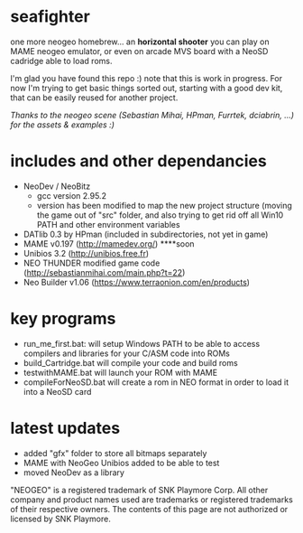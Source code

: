 # seafighter
one more neogeo homebrew... an **horizontal shooter** you can play on MAME neogeo emulator, or even on arcade MVS board with a NeoSD cadridge able to load roms.

I'm glad you have found this repo :) note that this is work in progress.
For now I'm trying to get basic things sorted out, starting with a good dev kit, that can be easily reused for another project.

*Thanks to the neogeo scene (Sebastian Mihai, HPman, Furrtek, dciabrin, ...) for the assets & examples :)*

# includes and other dependancies
- NeoDev / NeoBitz
  - gcc version 2.95.2
  - version has been modified to map the new project structure (moving the game out of "src" folder, and also trying to get rid off all Win10 PATH and other environment variables
- DATlib 0.3 by HPman (included in subdirectories, not yet in game)
- MAME v0.197 (http://mamedev.org/) ****soon
- Unibios 3.2 (http://unibios.free.fr)
- NEO THUNDER modified game code (http://sebastianmihai.com/main.php?t=22)
- Neo Builder v1.06 (https://www.terraonion.com/en/products)

# key programs
- run_me_first.bat: will setup Windows PATH to be able to access compilers and libraries for your C/ASM code into ROMs
- build_Cartridge.bat will compile your code and build roms
- testwithMAME.bat will launch your ROM with MAME
- compileForNeoSD.bat will create a rom in NEO format in order to load it into a NeoSD card

# latest updates
- added "gfx" folder to store all bitmaps separately
- MAME with NeoGeo Unibios added to be able to test
- moved NeoDev as a library

"NEOGEO" is a registered trademark of SNK Playmore Corp. All other company and product names used are trademarks or registered trademarks of their respective owners.
The contents of this page are not authorized or licensed by SNK Playmore.
